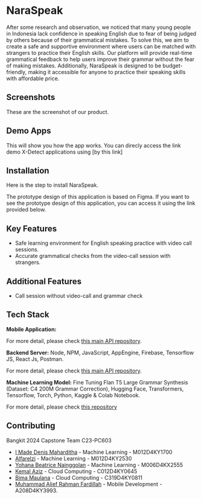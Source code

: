 
# NaraSpeak

After some research and observation, we noticed that many young people in Indonesia lack confidence in speaking English due to fear of being judged by others because of their grammatical mistakes. To solve this, we aim to create a safe and supportive environment where users can be matched with strangers to practice their English skills. Our platform will provide real-time grammatical feedback to help users improve their grammar without the fear of making mistakes. Additionally, NaraSpeak is designed to be budget-friendly, making it accessible for anyone to practice their speaking skills with affordable price.

## Screenshots
These are the screenshot of our product.

## Demo Apps
This will show you how the app works. You can direcly access the link demo X-Detect applications using [by this link]

## Installation
Here is the step to install NaraSpeak.

The prototype design of this application is based on Figma. If you want to see the prototype design of this application, you can access it using the link provided below.

## Key Features
-  Safe learning environment for English speaking practice with video call sessions.
-  Accurate grammatical checks from the video-call session with strangers.

## Additional Features
-  Call session without video-call and grammar check

## Tech Stack
**Mobile Application:** 

For more detail, please check [this main API repository](https://github.com/Bangkit-ENTR-H130/NaraSpeak-Android).

**Backend Server:** Node, NPM, JavaScript, AppEngine, Firebase, Tensorflow JS, React Js, Postman.

For more detail, please check [this main API repository](https://github.com/Bangkit-ENTR-H130/RealTime_STT/tree/main/Real-time-transcription-with-Google-speech-to-text-API-main).

**Machine Learning Model:** Fine Tuning Flan T5 Large Grammar Synthesis (Dataset: C4 200M Grammar Correction), Hugging Face, Transformers, Tensorflow, Torch, Python, Kaggle & Colab Notebook.

For more detail, please check [this repository](https://github.com/Bangkit-ENTR-H130/NaraSpeak-ML)

## Contributing
Bangkit 2024 Capstone Team C23-PC603
- [I Made Denis Maharditha](https://www.linkedin.com/in/i-made-denis-maharditha/) - Machine Learning - M012D4KY1700
- [Alfarelzi](https://www.linkedin.com/in/alfarelzi/) - Machine Learning - M012D4KY2530
- [Yohana Beatrice Nainggolan](https://www.linkedin.com/in/yohana-beatrice-nainggolan-29286a20a/) - Machine Learning - M006D4KX2555
- [Kemal Aziz](https://www.linkedin.com/in/kemal-aziz-3a54a3261/) - Cloud Computing - C012D4KY0645
- [Bima Maulana](https://www.linkedin.com/in/bimaulan/) - Cloud Computing - C319D4KY0811
- [Muhammad Alief Rahman Fardillah](https://www.linkedin.com/in/muhalief/) - Mobile Development - A208D4KY3993.

